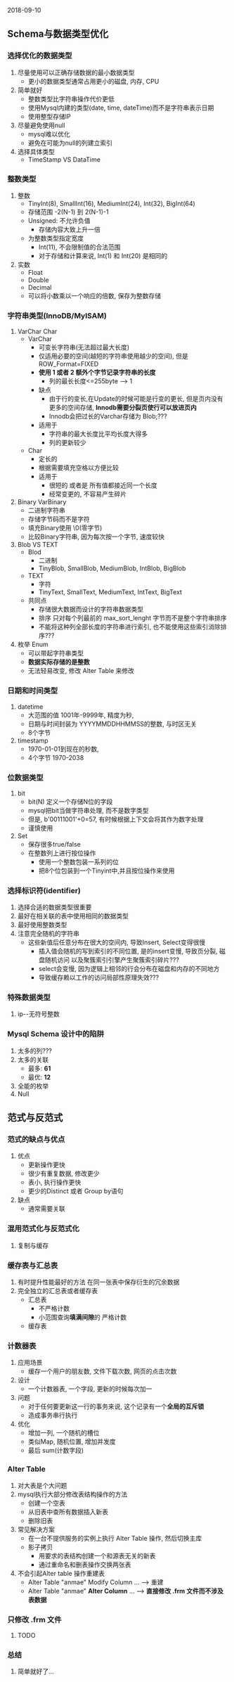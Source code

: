 2018-09-10

## Schema与数据类型优化

### 选择优化的数据类型
1. 尽量使用可以正确存储数据的最小数据类型
    - 更小的数据类型通常占用更小的磁盘, 内存, CPU
2. 简单就好
    - 整数类型比字符串操作代价更低
    - 使用Mysql内建的类型(date, time, dateTime)而不是字符串表示日期
    - 使用整型存储IP
3. 尽量避免使用null
    - mysql难以优化
    - 避免在可能为null的列建立索引
4. 选择具体类型
    - TimeStamp VS DataTime
    
### 整数类型
1. 整数
    - TinyInt(8), SmallInt(16), MediumInt(24), Int(32), BigInt(64)
    - 存储范围 -2(N-1) 到 2(N-1)-1
    - Unsigned: 不允许负值
        - 存储内容大致上升一倍
    - 为整数类型指定宽度
        - Int(11), 不会限制值的合法范围
        - 对于存储和计算来说, Int(1) 和 Int(20) 是相同的
2. 实数
    - Float
    - Double
    - Decimal
    - 可以将小数乘以一个响应的倍数, 保存为整数存储
    
### 字符串类型(InnoDB/MyISAM)
1. VarChar  Char
    - VarChar
        - 可变长字符串(无法超过最大长度)
        - 仅适用必要的空间(越短的字符串使用越少的空间), 但是 ROW_Format=FIXED
        - **使用 1 或者 2 额外个字节记录字符串的长度**
            - 列的最长长度<=255byte --> 1
        - 缺点
            - 由于行的变长,在Update的时候可能是行变的更长, 但是页内没有更多的空间存储, **Innodb需要分裂页使行可以放进页内**
            - Innodb会把过长的Varchar存储为 Blob;???
        - 适用于
            - 字符串的最大长度比平均长度大得多
            - 列的更新较少
    - Char
        - 定长的
        - 根据需要填充空格以方便比较
        - 适用于
            - 很短的 或者是 所有值都接近同一个长度
            - 经常变更的, 不容易产生碎片
3. Binary VarBinary
    - 二进制字符串
    - 存储字节码而不是字符
    - 填充Binary使用 \0(零字节)
    - 比较Binary字符串, 因为每次按一个字节, 速度较快
4. Blob  VS  TEXT
    - Blod
        - 二进制
        - TinyBlob, SmallBlob, MediumBlob, IntBlob, BigBlob
    - TEXT
        - 字符
        - TinyText, SmallText, MediumText, IntText, BigText
    - 共同点
        - 存储很大数据而设计的字符串数据类型
        - 排序 只对每个列最前的 max_sort_lenght 字节而不是整个字符串排序
        - 不能将这种列全部长度的字符串进行索引, 也不能使用这些索引消除排序???
5. 枚举 Enum
    - 可以带起字符串类型
    - **数据实际存储的是整数**
    - 无法轻易改变, 修改 Alter Table 来修改
    
### 日期和时间类型
1. datetime
    - 大范围的值 1001年-9999年, 精度为秒, 
    - 日期与时间封装为 YYYYMMDDHHMMSS的整数, 与时区无关
    - 8个字节
2. timestamp
    - 1970-01-01到现在的秒数, 
    - 4个字节 1970-2038
    
### 位数据类型
1. bit
    - bit(N) 定义一个存储N位的字段
    - mysql把bit当做字符串处理, 而不是数字类型
    - 但是, b'00111001'+0=57, 有时候根据上下文会将其作为数字处理
    - 谨慎使用
2. Set
    - 保存很多true/false
    - 在整数列上进行按位操作
        - 使用一个整数包装一系列的位
        - 把8个位包装到一个Tinyint中,并且按位操作来使用

### 选择标识符(identifier)
1. 选择合适的数据类型很重要
2. 最好在相关联的表中使用相同的数据类型
3. 最好使用整数类型
4. 注意完全随机的字符串
    - 这些新值后任意分布在很大的空间内, 导致Insert, Select变得很慢
        - 插入值会随机的写到索引的不同位置, 是的insert变慢, 导致页分裂, 磁盘随机访问 以及聚簇索引引擎产生聚簇索引碎片???
        - select会变慢, 因为逻辑上相邻的行会分布在磁盘和内存的不同地方
        - 导致缓存赖以工作的访问局部性原理失效???
        
### 特殊数据类型
1. ip--无符号整数

### Mysql Schema 设计中的陷阱
1. 太多的列???
2. 太多的关联
     - 最多: **61**
     - 最优: **12**
3. 全能的枚举
4. Null


## 范式与反范式

### 范式的缺点与优点
1. 优点
    - 更新操作更快
    - 很少有重复数据, 修改更少
    - 表小, 执行操作更快
    - 更少的Distinct 或者 Group by语句
2. 缺点
    - 通常需要关联

### 混用范式化与反范式化
1. 复制与缓存

### 缓存表与汇总表
1. 有时提升性能最好的方法 在同一张表中保存衍生的冗余数据
2. 完全独立的汇总表或者缓存表
    - 汇总表
        - 不严格计数
        - 小范围查询**填满间隙**的 严格计数
    - 缓存表

### 计数器表
1. 应用场景
    - 缓存一个用户的朋友数, 文件下载次数, 网页的点击次数
2. 设计
    - 一个计数器表, 一个字段, 更新的时候每次加一
3. 问题
    - 对于任何要更新这一行的事务来说, 这个记录有一个**全局的互斥锁**
    - 造成事务串行执行
4. 优化
    - 增加一列, 一个随机的槽位
    - 类似Map, 随机位置, 增加并发度
    - 最后 sum(计数字段)
    
### Alter Table
1. 对大表是个大问题
2. mysql执行大部分修改表结构操作的方法
    - 创建一个空表
    - 从旧表中查所有数据插入新表
    - 删除旧表
3. 常见解决方案
    - 在一台不提供服务的实例上执行 Alter Table 操作, 然后切换主库
    - 影子拷贝
        - 用要求的表结构创建一个和源表无关的新表
        - 通过重命名和删表操作交换两张表
4. 不会引起Alter table 操作重建表
    - Alter Table "anmae" Modify Column ...  --> 重建
    - Alter Table "anmae" **Alter Column** ...  --> **直接修改 .frm 文件而不涉及表数据**
    
### 只修改 .frm 文件
1. TODO

### 总结
1. 简单就好了...
